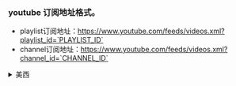 ### youtube 订阅地址格式。

- playlist订阅地址：https://www.youtube.com/feeds/videos.xml?playlist_id=`PLAYLIST_ID`
- channel订阅地址：https://www.youtube.com/feeds/videos.xml?channel_id=`CHANNEL_ID`

<details>
<summary>美西</summary>
  目前正处中美贸易站之际，全球经济不确定性也因两国之间博弈而充满不确定性，因为it行业原因，签证也必须行政审核，庆幸只用了两周时间就下来。临出行前两天，中国政府各个部门发出了警告，关于旅美游学因为涉及到知识产权敏感问题提示风险情有可原，旅游部也来凑热闹发文美国近来枪击案频发，安全无法保证建议不要去美国，但机票酒店都已经定好了，且猜测旅游警告更多是不想给美国送钱，只是多了一点点惶恐，但理性分析不认为美国安全局势发生真的变化，所以还是坚定的去的。
    不论美国现任总统川普归根结底是个言而无信胡搞的人还是一个最务实为最求利益最大化不惜名声的人，都无可否认一点，美国依然是当今世界的唯一霸主，经济、军事、文化都是当今的引领者。虽然美国最近因为华为在5G方面领先而不责手段的打压，名声和信誉已经大打折扣。以前幻想美国的公信力，公正力也差不多让人看破，为了一个企业之前所谓的各种国际化，全球化的各种东西都已经完全幻灭。记得当年还嘲笑中国政府投资研发芯片和系统都是在浪费国家资源，一个堂堂美国，怎么会在未热争状态下不出口自己的技术，然而事实证明当年想法还是幼稚了。当美国逐渐死掉自己的虚伪后，反而从侧面证明了中共当初把google和facebook的正确，否则应该也没有中国互联网的今天，自己的饭碗可能也不是这个了。
    当真正脚踏上美国的土地，内心还是让人兴奋，从西雅图机场玻璃往外看，虽然仅仅只能看到一点，依然还能感觉到这片土地和自己的土地有很大的不同。远处的云是深蓝色的，虽然是阴天空气依然是明晰，没想到美国的空气竟然会好着么多，十来天内经理也亲验美西的空气确实没有中国的pm2.5的问题，不论是从洛杉矶十几度的气温还是棕榈泉40多度的问题，空气都还是很好的。这点是以为惊喜的地方，在空气和环境这么好的地方，依然有着全世界最好的经济，可能这点才是真正让人踏上这上土地留恋的地方。
       本来还担心因为中美贸易战，还担心作为一个中国人会被老美有敌意的眼光或者更坏遭遇，不过事实显示最起码美西这片儿是多虑了，可能有一部分原因是作为一个游客，碰到的都是游客。刚好符合自己的一个认识，游客和游客彼此会比较客气，理由有二，一：大家都不是原住民，肯定要保持礼貌。二：出来玩大家心情还是放松的，所以不那么容易对外人产生消极情绪。不论终究原因为何，美国碰到的人友善程度还是出乎意料的。即使在电梯偶遇的陌生人也会主动打招呼，逛个沃尔玛推个车也是各种彼此sorry，这点让我对这个国家有一点美好印象。这边景点也是个多的是免费的，毕竟美国其他方面那么高，可能这样更能促进旅游，就像西湖拆掉围墙那样，都可谓是“减法的艺术”。
       美国最让一个在北京生活的人最羡慕的还是这里的交通，虽然无法统计单位面积上行驶的车辆比北京多多少，但这里的司机明显更守规矩，亦或是这里的制度更先进，已经形成了一个良好的运行规矩。首先这边随时有乱停车被拖车tow away的风险，不会出现国内到处乱停车的乱象。美国有很大部分的水泥路面看着破旧的很，但实际行驶的话到没有明显的颠簸，更何况完全免费就能有国内高速的体验，再加上没有红绿灯的担心，只要跟着车流走不论开多快都不担心超速是一个非常优越的机制，既能保证高效，有能保证有序。美国公路这点确实让人艳羡。
       整体来说美西留给人的印象是一个更优越的制度产生的良性循环的环境，在这方面中国需要更长时间追赶的地方。美国大晚上走街上感觉在惊悚片中。食宿水平比国内高数倍也是事实。